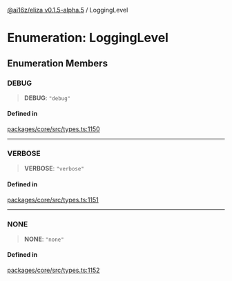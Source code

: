 [@ai16z/eliza v0.1.5-alpha.5](../index.md) / LoggingLevel

# Enumeration: LoggingLevel

## Enumeration Members

### DEBUG

> **DEBUG**: `"debug"`

#### Defined in

[packages/core/src/types.ts:1150](https://github.com/owenAlterolab/eliza/blob/main/packages/core/src/types.ts#L1150)

***

### VERBOSE

> **VERBOSE**: `"verbose"`

#### Defined in

[packages/core/src/types.ts:1151](https://github.com/owenAlterolab/eliza/blob/main/packages/core/src/types.ts#L1151)

***

### NONE

> **NONE**: `"none"`

#### Defined in

[packages/core/src/types.ts:1152](https://github.com/owenAlterolab/eliza/blob/main/packages/core/src/types.ts#L1152)
